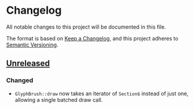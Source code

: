 # Changelog

All notable changes to this project will be documented in this file.

The format is based on [Keep a Changelog](https://keepachangelog.com/en/1.0.0/),
and this project adheres to [Semantic Versioning](https://semver.org/spec/v2.0.0.html).

## [Unreleased]

### Changed

- `GlyphBrush::draw` now takes an iterator of `Section`s instead of just one, allowing a single batched draw call.

[Unreleased]: https://github.com/andrewhickman/vulkano-glyph/compare/v0.2.0...HEAD